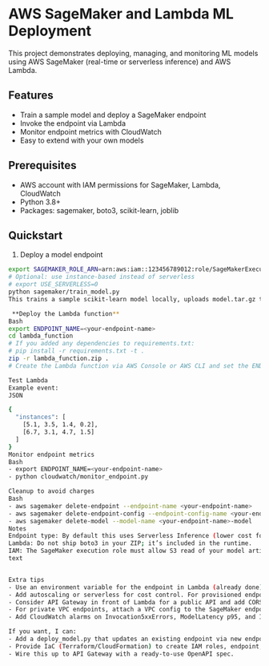 # AWS SageMaker and Lambda ML Deployment

This project demonstrates deploying, managing, and monitoring ML models using AWS SageMaker (real-time or serverless inference) and AWS Lambda.

## Features
- Train a sample model and deploy a SageMaker endpoint
- Invoke the endpoint via Lambda
- Monitor endpoint metrics with CloudWatch
- Easy to extend with your own models

## Prerequisites
- AWS account with IAM permissions for SageMaker, Lambda, CloudWatch
- Python 3.8+
- Packages: sagemaker, boto3, scikit-learn, joblib

## Quickstart

1) Deploy a model endpoint
```bash
export SAGEMAKER_ROLE_ARN=arn:aws:iam::123456789012:role/SageMakerExecutionRole
# Optional: use instance-based instead of serverless
# export USE_SERVERLESS=0
python sagemaker/train_model.py
This trains a sample scikit-learn model locally, uploads model.tar.gz to S3, creates a SageMaker Model with inference.py, and deploys an endpoint. Note the printed endpoint name.

 **Deploy the Lambda function**
Bash
export ENDPOINT_NAME=<your-endpoint-name>
cd lambda_function
# If you added any dependencies to requirements.txt:
# pip install -r requirements.txt -t .
zip -r lambda_function.zip .
# Create the Lambda function via AWS Console or AWS CLI and set the ENDPOINT_NAME env var

Test Lambda
Example event:
JSON

{
  "instances": [
    [5.1, 3.5, 1.4, 0.2],
    [6.7, 3.1, 4.7, 1.5]
  ]
}
Monitor endpoint metrics
Bash
- export ENDPOINT_NAME=<your-endpoint-name>
- python cloudwatch/monitor_endpoint.py

Cleanup to avoid charges
Bash
- aws sagemaker delete-endpoint --endpoint-name <your-endpoint-name>
- aws sagemaker delete-endpoint-config --endpoint-config-name <your-endpoint-name>
- aws sagemaker delete-model --model-name <your-endpoint-name>-model
Notes
Endpoint type: By default this uses Serverless Inference (lower cost for spiky/low-traffic). Set USE_SERVERLESS=0 to deploy on ml.m5.large.
Lambda: Do not ship boto3 in your ZIP; it’s included in the runtime.
IAM: The SageMaker execution role must allow S3 read of your model artifacts and SageMaker hosting.
text


Extra tips
- Use an environment variable for the endpoint in Lambda (already done).
- Add autoscaling or serverless for cost control. For provisioned endpoints, set Application Auto Scaling policies.
- Consider API Gateway in front of Lambda for a public API and add CORS headers if needed.
- For private VPC endpoints, attach a VPC config to the SageMaker endpoint and Lambda.
- Add CloudWatch alarms on Invocation5xxErrors, ModelLatency p95, and Invocations to catch anomalies.

If you want, I can:
- Add a deploy_model.py that updates an existing endpoint via new endpoint configs.
- Provide IaC (Terraform/CloudFormation) to create IAM roles, endpoint, and Lambda.
- Wire this up to API Gateway with a ready-to-use OpenAPI spec.
